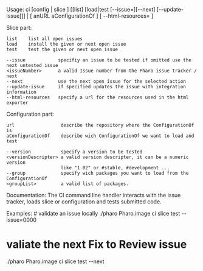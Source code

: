Usage: ci [config | slice ] [[list] [load|test [--issue=<issueNumber>][--next] [--update-issue]]] | [ anURL aConfigurationOf ] [ --html-resources=<URL> ]

Slice part:

	list 	list all open issues
	load 	install the given or next open issue
	test 	test the given or next open issue
	
	--issue            specifiy an issue to be tested if omitted use the next untested issue
	<issueNumber>      a valid Issue number from the Pharo issue tracker / next
	--next             use the next open issue for the selected action
	--update-issue     if specified updates the issue with integration information
	--html-resources   specify a url for the resources used in the html exporter
		
Configuration part:

	url                 describe the repository where the ConfigurationOf is
	aConfigurationOf    describe wich ConfigurationOf we want to load and test
		
	--version           specify a version to be tested 
	<versionDescripter> a valid version descripter, it can be a numeric version 
	                    like "1.02" or #stable, #development ...
	--group             specify wich packages you want to load from the ConfigurationOf	
	<groupList>         a valid list of packages.
	
Documentation:
	The CI command line handler interacts with the issue tracker, loads slice or configuration and tests submitted code.

Examples: 
	# validate an issue locally
   ./pharo Pharo.image ci slice test --issue=0000
	
   # valiate the next Fix to Review issue
   ./pharo Pharo.image ci slice test --next
